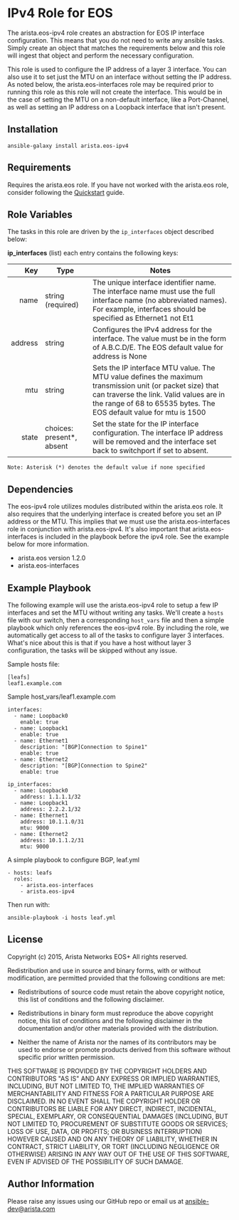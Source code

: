 IPv4 Role for EOS
=================

The arista.eos-ipv4 role creates an abstraction for EOS IP interface configuration.
This means that you do not need to write any ansible tasks. Simply create
an object that matches the requirements below and this role will ingest that
object and perform the necessary configuration.

This role is used to configure the IP address of a layer 3 interface.
You can also use it to set just the MTU on an interface without setting the IP
address. As noted below, the arista.eos-interfaces role may be required prior
to running this role as this role will not create the interface. This would
be in the case of setting the MTU on a non-default interface, like a Port-Channel,
as well as setting an IP address on a Loopback interface that isn't present.

Installation
------------

```
ansible-galaxy install arista.eos-ipv4
```


Requirements
------------

Requires the arista.eos role.  If you have not worked with the arista.eos role,
consider following the [Quickstart][quickstart] guide.

Role Variables
--------------

The tasks in this role are driven by the ``ip_interfaces`` object described below:

**ip_interfaces** (list) each entry contains the following keys:

|     Key | Type                      | Notes                                                                                                                                                                                                                       |
|--------:|---------------------------|-----------------------------------------------------------------------------------------------------------------------------------------------------------------------------------------------------------------------------|
|    name | string (required)         | The unique interface identifier name. The interface name must use the full interface name (no abbreviated names). For example, interfaces should be specified as Ethernet1 not Et1                                          |
| address | string                    | Configures the IPv4 address for the interface. The value must be in the form of A.B.C.D/E. The EOS default value for address is None                                                                                        |
|     mtu | string                    | Sets the IP interface MTU value. The MTU value defines the maximum transmission unit (or packet size) that can traverse the link. Valid values are in the range of 68 to 65535 bytes. The EOS default value for mtu is 1500 |
|   state | choices: present*, absent | Set the state for the IP interface configuration. The interface IP address will be removed and the interface set back to switchport if set to absent.                                                                       |


```
Note: Asterisk (*) denotes the default value if none specified
```


Dependencies
------------

The eos-ipv4 role utilizes modules distributed within the arista.eos role.
It also requires that the underlying interface is created before you set
an IP address or the MTU. This implies that we must use the arista.eos-interfaces
role in conjunction with arista.eos-ipv4.  It's also important that
arista.eos-interfaces is included in the playbook before the ipv4 role.
See the example below for more information.

- arista.eos version 1.2.0
- arista.eos-interfaces

Example Playbook
----------------

The following example will use the arista.eos-ipv4 role to setup
a few IP interfaces and set the MTU without writing any tasks. We'll create a
``hosts`` file with our switch, then a corresponding ``host_vars`` file and
then a simple playbook which only references the eos-ipv4 role.
By including the role, we automatically get access to all of the tasks
to configure layer 3 interfaces. What's nice about this is that if you have a
host without layer 3 configuration, the tasks will be skipped without any issue.


Sample hosts file:

    [leafs]
    leaf1.example.com

Sample host_vars/leaf1.example.com

    interfaces:
      - name: Loopback0
        enable: true
      - name: Loopback1
        enable: true
      - name: Ethernet1
        description: "[BGP]Connection to Spine1"
        enable: true
      - name: Ethernet2
        description: "[BGP]Connection to Spine2"
        enable: true

    ip_interfaces:
      - name: Loopback0
        address: 1.1.1.1/32
      - name: Loopback1
        address: 2.2.2.1/32
      - name: Ethernet1
        address: 10.1.1.0/31
        mtu: 9000
      - name: Ethernet2
        address: 10.1.1.2/31
        mtu: 9000


A simple playbook to configure BGP, leaf.yml

    - hosts: leafs
      roles:
        - arista.eos-interfaces
        - arista.eos-ipv4

Then run with:

    ansible-playbook -i hosts leaf.yml

License
-------

Copyright (c) 2015, Arista Networks EOS+
All rights reserved.

Redistribution and use in source and binary forms, with or without
modification, are permitted provided that the following conditions are met:

* Redistributions of source code must retain the above copyright notice, this
  list of conditions and the following disclaimer.

* Redistributions in binary form must reproduce the above copyright notice,
  this list of conditions and the following disclaimer in the documentation
  and/or other materials provided with the distribution.

* Neither the name of Arista nor the names of its
  contributors may be used to endorse or promote products derived from
  this software without specific prior written permission.

THIS SOFTWARE IS PROVIDED BY THE COPYRIGHT HOLDERS AND CONTRIBUTORS "AS IS"
AND ANY EXPRESS OR IMPLIED WARRANTIES, INCLUDING, BUT NOT LIMITED TO, THE
IMPLIED WARRANTIES OF MERCHANTABILITY AND FITNESS FOR A PARTICULAR PURPOSE ARE
DISCLAIMED. IN NO EVENT SHALL THE COPYRIGHT HOLDER OR CONTRIBUTORS BE LIABLE
FOR ANY DIRECT, INDIRECT, INCIDENTAL, SPECIAL, EXEMPLARY, OR CONSEQUENTIAL
DAMAGES (INCLUDING, BUT NOT LIMITED TO, PROCUREMENT OF SUBSTITUTE GOODS OR
SERVICES; LOSS OF USE, DATA, OR PROFITS; OR BUSINESS INTERRUPTION) HOWEVER
CAUSED AND ON ANY THEORY OF LIABILITY, WHETHER IN CONTRACT, STRICT LIABILITY,
OR TORT (INCLUDING NEGLIGENCE OR OTHERWISE) ARISING IN ANY WAY OUT OF THE USE
OF THIS SOFTWARE, EVEN IF ADVISED OF THE POSSIBILITY OF SUCH DAMAGE.

Author Information
------------------

Please raise any issues using our GitHub repo or email us at ansible-dev@arista.com

[quickstart]: http://ansible-eos.readthedocs.org/en/latest/quickstart.html
